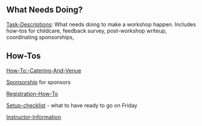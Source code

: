 ## What Needs Doing?
[Task-Descriptions](./Task-Descriptions.md): What needs doing to make a workshop happen.  Includes how-tos for childcare, feedback survey,  post-workshop writeup,  coordinating sponsorships,


## How-Tos

[How-To:-Catering-And-Venue](./How-To:-Catering-And-Venue.md)

[Sponsorship](./Sponsorship.md)  for sponsors

[Registration-How-To](./Registration-How-To.md)

[Setup-checklist](./Setup-checklist.md) - what to have ready to go on Friday

[Instructor-Information](./Instructor-Information.md)
